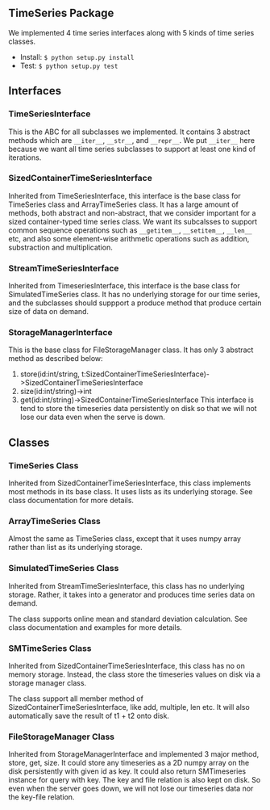 ## TimeSeries Package
We implemented 4 time series interfaces along with 5 kinds of time series classes.

* Install: `$ python setup.py install`
* Test: `$ python setup.py test`

## Interfaces

### TimeSeriesInterface
This is the ABC for all subclasses we implemented. It contains 3 abstract methods which are `__iter__`, `__str__`, and `__repr__`. We put `__iter__` here because we want all time series subclasses to support at least one kind of iterations.

### SizedContainerTimeSeriesInterface
Inherited from TimeSeriesInterface, this interface is the base class for TimeSeries class and ArrayTimeSeries class. It has a large amount of methods, both abstract and non-abstract, that we consider important for a sized container-typed time series class. We want its subcalsses to support common sequence operations such as `__getitem__`, `__setitem__`, `__len__` etc, and also some element-wise arithmetic operations such as addition, substraction and multiplication.

### StreamTimeSeriesInterface
Inherited from TimeseriesInterface, this interface is the base class for SimulatedTimeSeries class. It has no underlying storage for our time series, and the subclasses should suppport a produce method that produce certain size of data on demand.

### StorageManagerInterface
This is the base class for FileStorageManager class. It has only 3 abstract method as described below:
1. store(id:int/string, t:SizedContainerTimeSeriesInterface)->SizedContainerTimeSeriesInterface
2. size(id:int/string)->int
3. get(id:int/string)->SizedContainerTimeSeriesInterface
This interface is tend to store the timeseries data persistently on disk so that we will not lose our data even when the serve is down.

## Classes

### TimeSeries Class
Inherited from SizedContainerTimeSeriesInterface, this class implements most methods in its base class. It uses lists as its underlying storage. See class documentation for more details.

### ArrayTimeSeries Class
Almost the same as TimeSeries class, except that it uses numpy array rather than list as its underlying storage.

### SimulatedTimeSeries Class
Inherited from StreamTimeSeriesInterface, this class has no underlying storage. Rather, it takes into a generator and produces time series data on demand.

The class supports online mean and standard deviation calculation. See class documentation and examples for more details.

### SMTimeSeries Class
Inherited from SizedContainerTimeSeriesInterface, this class has no on memory storage. Instead, the class store the timeseries values on disk via a storage manager class.

The class support all member method of SizedContainerTimeSeriesInterface, like add, multiple, len etc. It will also automatically save the result of t1 + t2 onto disk.

### FileStorageManager Class
Inherited from StorageManagerInterface and implemented 3 major method, store, get, size. It could store any timeseries as a 2D numpy array on the disk persistently with given id as key. It could also return SMTimeseries instance for query with key. The key and file relation is also kept on disk. So even when the server goes down, we will not lose our timeseries data nor the key-file relation.
